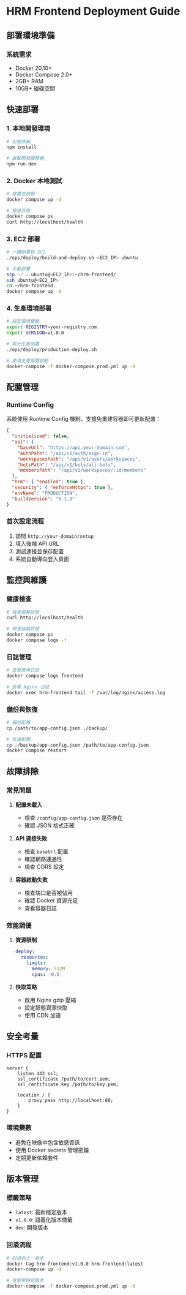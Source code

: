 # HRM Frontend Deployment Guide

## 部署環境準備

### 系統需求
- Docker 20.10+
- Docker Compose 2.0+
- 2GB+ RAM
- 10GB+ 磁碟空間

## 快速部署

### 1. 本地開發環境
```bash
# 安裝依賴
npm install

# 啟動開發服務器
npm run dev
```

### 2. Docker 本地測試
```bash
# 建置並啟動
docker compose up -d

# 檢查狀態
docker compose ps
curl http://localhost/health
```

### 3. EC2 部署
```bash
# 一鍵部署到 EC2
./ops/deploy/build-and-deploy.sh <EC2_IP> ubuntu

# 手動部署
scp -r . ubuntu@<EC2_IP>:~/hrm-frontend/
ssh ubuntu@<EC2_IP>
cd ~/hrm-frontend
docker compose up -d
```

### 4. 生產環境部署
```bash
# 設定環境變數
export REGISTRY=your-registry.com
export VERSION=v1.0.0

# 執行生產部署
./ops/deploy/production-deploy.sh

# 使用生產配置啟動
docker-compose -f docker-compose.prod.yml up -d
```

## 配置管理

### Runtime Config
系統使用 Runtime Config 機制，支援免重建容器即可更新配置：

```json
{
  "initialized": false,
  "api": {
    "baseUrl": "https://api.your-domain.com",
    "authPath": "/api/v1/auth/sign-in",
    "workspacesPath": "/api/v1/users/workspaces",
    "botsPath": "/api/v1/bots/all-bots",
    "membersPath": "/api/v1/workspaces/:id/members"
  },
  "hrm": { "enabled": true },
  "security": { "enforceHttps": true },
  "envName": "PRODUCTION",
  "buildVersion": "0.1.0"
}
```

### 首次設定流程
1. 訪問 `http://your-domain/setup`
2. 填入後端 API URL
3. 測試連接並保存配置
4. 系統自動導向登入頁面

## 監控與維護

### 健康檢查
```bash
# 檢查服務狀態
curl http://localhost/health

# 檢查容器狀態
docker compose ps
docker compose logs -f
```

### 日誌管理
```bash
# 查看應用日誌
docker compose logs frontend

# 查看 Nginx 日誌
docker exec hrm-frontend tail -f /var/log/nginx/access.log
```

### 備份與恢復
```bash
# 備份配置
cp /path/to/app-config.json ./backup/

# 恢復配置
cp ./backup/app-config.json /path/to/app-config.json
docker compose restart
```

## 故障排除

### 常見問題

1. **配置未載入**
   - 檢查 `/config/app-config.json` 是否存在
   - 確認 JSON 格式正確

2. **API 連接失敗**
   - 檢查 `baseUrl` 配置
   - 確認網路連通性
   - 檢查 CORS 設定

3. **容器啟動失敗**
   - 檢查端口是否被佔用
   - 確認 Docker 資源充足
   - 查看容器日誌

### 效能調優

1. **資源限制**
   ```yaml
   deploy:
     resources:
       limits:
         memory: 512M
         cpus: '0.5'
   ```

2. **快取策略**
   - 啟用 Nginx gzip 壓縮
   - 設定靜態資源快取
   - 使用 CDN 加速

## 安全考量

### HTTPS 配置
```nginx
server {
    listen 443 ssl;
    ssl_certificate /path/to/cert.pem;
    ssl_certificate_key /path/to/key.pem;
    
    location / {
        proxy_pass http://localhost:80;
    }
}
```

### 環境變數
- 避免在映像中包含敏感資訊
- 使用 Docker secrets 管理密鑰
- 定期更新依賴套件

## 版本管理

### 標籤策略
- `latest`: 最新穩定版本
- `v1.0.0`: 語義化版本標籤
- `dev`: 開發版本

### 回滾流程
```bash
# 回滾到上一版本
docker tag hrm-frontend:v1.0.0 hrm-frontend:latest
docker-compose up -d

# 或使用特定版本
docker-compose -f docker-compose.prod.yml up -d
```